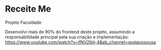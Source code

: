 # Receite Me
Projeto Faculdade 

Desenvolvi mais de 90% do frontend deste projeto, assumindo a responsabilidade principal pela sua criação e implementação:
https://www.youtube.com/watch?v=ifNV2lblj-4&ab_channel=gustavosousa
